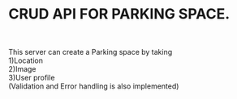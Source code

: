 <h1>
  CRUD API FOR PARKING SPACE.
</h1>
<br>
<p>
  This server can create a Parking space by taking 
    <br>
    1)Location
    <br>
    2)Image
    <br>
    3)User profile
    <br>
  (Validation and Error handling is also implemented)
</p>